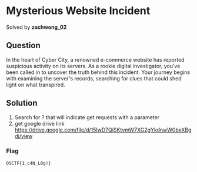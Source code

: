 # Mysterious Website Incident
Solved by **zachwong_02**

## Question
In the heart of Cyber City, a renowned e-commerce website has reported suspicious activity on its servers. As a rookie digital investigator, you've been called in to uncover the truth behind this incident. Your journey begins with examining the server's records, searching for clues that could shed light on what transpired.

## Solution
1. Search for ? that will indicate get requests with a parameter
2. get google drive link
https://drive.google.com/file/d/15IwD7QiSKtvmW7XG2gYkdnwW0bxXBgdj/view


### Flag
`OSCTF{1_c4N_L0g!}`
